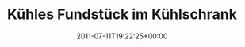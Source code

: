 ---
retweeted: false
source: <a href="http://itunes.apple.com/us/app/twitter/id409789998?mt=12" rel="nofollow">Twitter
  for Mac</a>
entities:
  hashtags: []
  symbols: []
  user_mentions:
  - name: Rap
    screen_name: oRAPo
    indices:
    - '41'
    - '47'
    id_str: '102157232'
    id: '102157232'
  urls: []
display_text_range:
- '0'
- '60'
favorite_count: '0'
id_str: '90501214902558720'
truncated: false
retweet_count: '0'
id: '90501214902558720'
created_at: Mon Jul 11 19:22:25 +0000 2011
favorited: false
full_text: Kühles Fundstück im Kühlschrank. Auf den [@oRAPo](https://twitter.com/oRAPo)
  ist Verlass.
lang: de
tags:
- pesos:twitter
date: '2011-07-11T19:22:25+00:00'
src: https://twitter.com/bascht/status/90501214902558720
original_url: https://twitter.com/bascht/status/90501214902558720
type: twitter_tweet
text: Kühles Fundstück im Kühlschrank. Auf den [@oRAPo](https://twitter.com/oRAPo)
  ist Verlass.
title: Kühles Fundstück im Kühlschrank

---